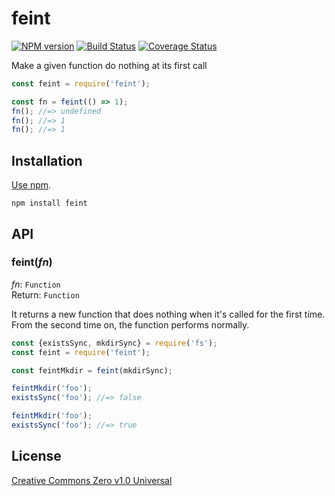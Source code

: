 # feint

[![NPM version](https://img.shields.io/npm/v/feint.svg)](https://www.npmjs.com/package/feint)
[![Build Status](https://travis-ci.org/shinnn/feint.svg?branch=master)](https://travis-ci.org/shinnn/feint)
[![Coverage Status](https://img.shields.io/coveralls/shinnn/feint.svg)](https://coveralls.io/r/shinnn/feint)

Make a given function do nothing at its first call

```javascript
const feint = require('feint');

const fn = feint(() => 1);
fn(); //=> undefined
fn(); //=> 1
fn(); //=> 1
```

## Installation

[Use npm](https://docs.npmjs.com/cli/install).

```
npm install feint
```

## API

### feint(*fn*)

*fn*: `Function`  
Return: `Function`

It returns a new function that does nothing when it's called for the first time. From the second time on, the function performs normally.

```javascript
const {existsSync, mkdirSync} = require('fs');
const feint = require('feint');

const feintMkdir = feint(mkdirSync);

feintMkdir('foo');
existsSync('foo'); //=> false

feintMkdir('foo');
existsSync('foo'); //=> true
```

## License

[Creative Commons Zero v1.0 Universal](https://creativecommons.org/publicdomain/zero/1.0/deed)
